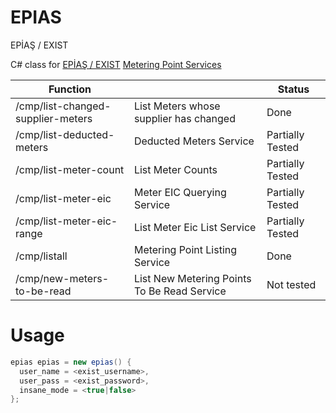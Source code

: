 # EPIAS
EPİAŞ / EXIST

C# class for [EPİAŞ / EXIST][homepage_exist] [Metering Point Services][homepage_service]

| Function |  | Status |
| ------ | ------ | ------ |
| /cmp/list-changed-supplier-meters | List Meters whose supplier has changed | Done |
| /cmp/list-deducted-meters | Deducted Meters Service | Partially Tested |
| /cmp/list-meter-count | List Meter Counts | Partially Tested |
| /cmp/list-meter-eic | Meter EIC Querying Service | Partially Tested |
| /cmp/list-meter-eic-range | List Meter Eic List Service | Partially Tested |
| /cmp/listall | Metering Point Listing Service | Done |
| /cmp/new-meters-to-be-read | List New Metering Points To Be Read Service | Not tested |

[homepage_owner]: <https://www.progedia.com>
[homepage_product]: <https://www.progedia.com>
[github_owner]: <https://github.com/thefabal>
[homepage_exist]: <https://www.epias.com.tr>
[homepage_service]: <https://tys.epias.com.tr/ecms-consumption-metering-point/technical/en/>

# Usage
```C#
epias epias = new epias() {
  user_name = <exist_username>,
  user_pass = <exist_password>,
  insane_mode = <true|false>
};
```
